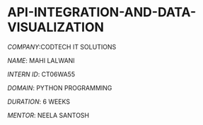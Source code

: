 # API-INTEGRATION-AND-DATA-VISUALIZATION

*COMPANY*:CODTECH IT SOLUTIONS

*NAME*: MAHI LALWANI

*INTERN ID*: CT06WA55

*DOMAIN*: PYTHON PROGRAMMING

*DURATION*: 6 WEEKS

*MENTOR*: NEELA SANTOSH
